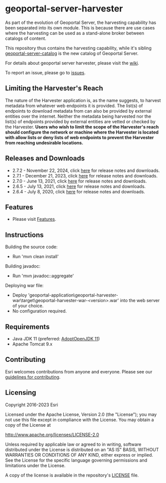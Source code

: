 # geoportal-server-harvester
As part of the evolution of Geoportal Server, the harvesting capability has been separated into its own module. This is because there are use cases where the harvesting can be used as a stand-alone broker between catalogs of content. 

This repository thus contains the harvesting capability, while it's sibling [geoportal-server-catalog](https://github.com/Esri/geoportal-server-catalog) is the new catalog of Geoportal Server.

For details about geoportal server harvester, please visit the [wiki](https://github.com/Esri/geoportal-server-harvester/wiki).

To report an issue, please go to [issues](https://github.com/Esri/geoportal-server-harvester/issues).

## Limiting the Harvester's Reach

The nature of the Harvester application is, as the name suggests, to harvest metadata from whatever web endpoints it is provided. The list(s) of endpoints to download metadata from can also be provided by external entities over the internet. Neither the metadata being harvested nor the list(s) of endpoints provided by external entities are vetted or checked by the Harvester. **Users who wish to limit the scope of the Harvester's reach should configure the network or machine where the Harvester is located with allow lists or deny lists of web endpoints to prevent the Harvester from reaching undesirable locations.**

## Releases and Downloads
- 2.7.2 - November 22, 2024, click [here](https://github.com/Esri/geoportal-server-harvester/releases/tag/v2.7.2) for release notes and downloads. 
- 2.7.1 - December 21, 2023, click [here](https://github.com/Esri/geoportal-server-harvester/releases/tag/v2.7.1) for release notes and downloads. 
- 2.7.0 - June 13, 2021, click [here](https://github.com/Esri/geoportal-server-harvester/releases/tag/v2.7.1) for release notes and downloads. 
- 2.6.5 - July 13, 2021, click [here](https://github.com/Esri/geoportal-server-harvester/releases/tag/v2.6.5) for release notes and downloads. 
- 2.6.4 - July 8, 2020, click [here](https://github.com/Esri/geoportal-server-harvester/releases/tag/v2.6.4) for release notes and downloads. 

## Features

* Please visit [Features](https://github.com/Esri/geoportal-server-harvester/wiki/Features).

## Instructions

Building the source code:

* Run 'mvn clean install'

Building javadoc:

* Run 'mvn javadoc::aggregate'

Deploying war file:

* Deploy 'geoportal-application\geoportal-harvester-war\target\geoportal-harvester-war-&lt;version&gt;.war' into the web server of your choice.
* No configuration required.

## Requirements

* Java JDK 11 (preferred: [AdoptOpenJDK 11](https://adoptopenjdk.net/))
* Apache Tomcat 9.x

## Contributing

Esri welcomes contributions from anyone and everyone. Please see our [guidelines for contributing](https://github.com/esri/contributing).

## Licensing
Copyright 2016-2023 Esri

Licensed under the Apache License, Version 2.0 (the "License");
you may not use this file except in compliance with the License.
You may obtain a copy of the License at

   http://www.apache.org/licenses/LICENSE-2.0

Unless required by applicable law or agreed to in writing, software
distributed under the License is distributed on an "AS IS" BASIS,
WITHOUT WARRANTIES OR CONDITIONS OF ANY KIND, either express or implied.
See the License for the specific language governing permissions and
limitations under the License.

A copy of the license is available in the repository's [LICENSE](LICENSE.txt) file.

